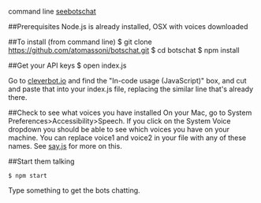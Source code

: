 command line [seebotschat](https://twitter.com/seebotschat?lang=en)

##Prerequisites
Node.js is already installed, OSX with voices downloaded

##To install (from command line)
    $ git clone https://github.com/atomassoni/botschat.git
    $ cd botschat
    $ npm install
  
##Get your API keys
    $ open index.js
    
Go to [cleverbot.io](https://cleverbot.io/keys) and find the "In-code usage (JavaScript)" box, and cut and paste that into your index.js file, replacing the similar line that's already there.

##Check to see what voices you have installed
On your Mac, go to System Preferences>Accessibility>Speech. If you click on the System Voice dropdown you should be able to see which voices you have on your machine. You can replace voice1 and voice2 in your file with any of these names. See [say.js](https://github.com/Marak/say.js/) for more on this.

##Start them talking
    
    $ npm start 

Type something to get the bots chatting.

